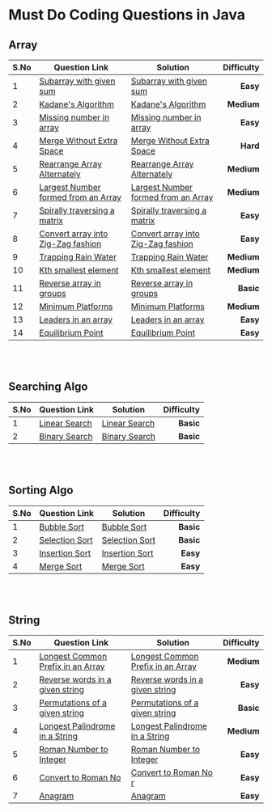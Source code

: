 # Must Do Coding Questions in Java


## Array
| S.No | Question Link | Solution | Difficulty |
| ---------- | ----- | ------------ | ---------: |
| 1 | [Subarray with given sum](https://practice.geeksforgeeks.org/problems/subarray-with-given-sum/0) | [Subarray with given sum](./Subarray_with_given_sum.java/) | **Easy** |
| 2 | [Kadane's Algorithm](https://practice.geeksforgeeks.org/problems/kadanes-algorithm-1587115620/1) | [Kadane's Algorithm](./Kadane's_Algorithm.java/) | **Medium** |
| 3 | [Missing number in array](https://practice.geeksforgeeks.org/problems/missing-number-in-array1416/1) | [Missing number in array](./Missing_number_in_array.java/) | **Easy** |
| 4 | [Merge Without Extra Space](https://practice.geeksforgeeks.org/problems/merge-two-sorted-arrays-1587115620/1) | [Merge Without Extra Space](./Merge_Without_Extra_Space.java/) | **Hard** |
| 5 | [Rearrange Array Alternately](https://practice.geeksforgeeks.org/problems/-rearrange-array-alternately/0/) | [Rearrange Array Alternately](./Rearrange_Array_Alternately.java/) | **Medium** |
| 6 | [Largest Number formed from an Array ](https://practice.geeksforgeeks.org/problems/largest-number-formed-from-an-array1117/1) | [Largest Number formed from an Array ](./Largest_Number_formed_from_an_Array.java/) | **Medium** |
| 7 | [Spirally traversing a matrix](https://practice.geeksforgeeks.org/problems/spirally-traversing-a-matrix/0) | [Spirally traversing a matrix](./Spirally_traversing_a_matrix.java/) | **Easy** |
| 8 | [Convert array into Zig-Zag fashion](https://practice.geeksforgeeks.org/problems/convert-array-into-zig-zag-fashion1638/1) | [Convert array into Zig-Zag fashion](./Convert_array_into_Zig-Zag_fashion.java/) | **Easy** |
| 9 | [Trapping Rain Water](https://practice.geeksforgeeks.org/problems/trapping-rain-water/0) | [Trapping Rain Water](./Trapping_Rain_Water.java/) | **Medium** |
| 10 | [Kth smallest element](https://practice.geeksforgeeks.org/problems/kth-smallest-element/0) | [Kth smallest element](./Kth_smallest_element.java/) | **Medium** |
| 11 | [Reverse array in groups](https://practice.geeksforgeeks.org/problems/reverse-array-in-groups/0) | [Reverse array in groups](./Reverse_array_in_groups.java/) | **Basic** |
| 12 | [Minimum Platforms](https://practice.geeksforgeeks.org/problems/minimum-platforms/0) | [Minimum Platforms](./Minimum_Platforms.java/) | **Medium** |
| 13 | [Leaders in an array](https://practice.geeksforgeeks.org/problems/leaders-in-an-array-1587115620/1) | [Leaders in an array](./Leaders_in_an_array.java/) | **Easy** |
| 14 | [Equilibrium Point](https://practice.geeksforgeeks.org/problems/equilibrium-point-1587115620/1) | [Equilibrium Point](./Equilibrium_Point.java/) | **Easy** |

<br><br>

## Searching Algo
| S.No | Question Link | Solution | Difficulty |
| ---------- | ----- | ------------ | ---------: |
| 1 | [Linear Search](https://practice.geeksforgeeks.org/problems/searching-a-number0324/1) | [Linear Search](./Linear_Search.java/) | **Basic** |
| 2 | [Binary Search](https://practice.geeksforgeeks.org/problems/who-will-win/0#) | [Binary Search](./Binary_Search.java/) | **Basic** |

<br><br>

## Sorting Algo
| S.No | Question Link | Solution | Difficulty |
| ---------- | ----- | ------------ | ---------: |
| 1 | [Bubble Sort](https://practice.geeksforgeeks.org/problems/bubble-sort/1) | [Bubble Sort](./Bubble_Sort.java/) | **Basic** |
| 2 | [Selection Sort](https://practice.geeksforgeeks.org/problems/selection-sort/1) | [Selection Sort](./Selection_Sort.java/) | **Basic** |
| 3 | [Insertion Sort](https://practice.geeksforgeeks.org/problems/insertion-sort/1) | [Insertion Sort](./Insertion_Sort.java/) | **Easy** |
| 4 | [Merge Sort](https://practice.geeksforgeeks.org/problems/merge-sort/1) | [Merge Sort](./Merge_Sort.java/) | **Easy** |

<br><br>

## String
| S.No | Question Link | Solution | Difficulty |
| ---------- | ----- | ------------ | ---------: |
| 1 | [Longest Common Prefix in an Array](https://practice.geeksforgeeks.org/problems/longest-common-prefix-in-an-array/0) | [Longest Common Prefix in an Array](./Longest_Common_Prefix_in_an_Array.java/) | **Medium** |
| 2 | [Reverse words in a given string](https://practice.geeksforgeeks.org/problems/reverse-words-in-a-given-string/0) | [Reverse words in a given string](./Reverse_words_in_a_given_string.java/) | **Easy** |
| 3 | [Permutations of a given string](https://practice.geeksforgeeks.org/problems/permutations-of-a-given-string/0) | [Permutations of a given string](./Permutations_of_a_given_string.java/) | **Basic** |
| 4 | [Longest Palindrome in a String](https://practice.geeksforgeeks.org/problems/longest-palindrome-in-a-string/0#) | [Longest Palindrome in a String](./Longest_Palindrome_in_a_String.java/) | **Medium** |
| 5 | [Roman Number to Integer](https://practice.geeksforgeeks.org/problems/roman-number-to-integer/0) | [Roman Number to Integer](./Roman_Number_to_Integer.java/) | **Easy** |
| 6 | [Convert to Roman No ](https://practice.geeksforgeeks.org/problems/convert-to-roman-no/1) | [Convert to Roman No r](./Convert_to_Roman_No.java/) | **Easy** |
| 7 | [Anagram](https://practice.geeksforgeeks.org/problems/anagram-1587115620/1) | [Anagram](./Anagram.java/) | **Easy** |